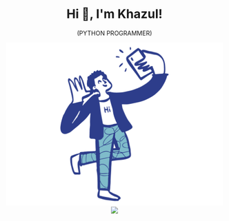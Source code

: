 <h1 align="center">Hi 👋, I'm Khazul!</h1>
<p align="center">(PYTHON PROGRAMMER)</span>
<div align="center">
    <a href="https://www.instagram.com/khazulys">
    <img src="image.png" alt="Sample screenshot" width="900">
</a>
</div>
<div align="center">
   <img src="https://github-readme-stats.vercel.app/api?username=khazulys&&show_icons=true&title_color=ffffff&icon_color=bb2acf&text_color=daf7dc&bg_color=151515">
</div>
